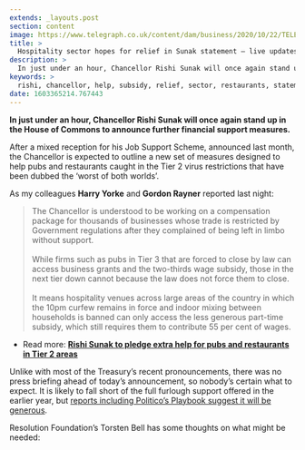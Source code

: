 ```yaml
--- 
extends: _layouts.post 
section: content 
image: https://www.telegraph.co.uk/content/dam/business/2020/10/22/TELEMMGLPICT000242328558_trans_NvBQzQNjv4BqWZZ9520Qrn8RyVs0byqFfxdYxsWUQUCtgJX18DpO5X4.jpeg?impolicy=logo-overlay 
title: > 
  Hospitality sector hopes for relief in Sunak statement – live updates 
description: > 
  In just under an hour, Chancellor Rishi Sunak will once again stand up in the House of Commons to announce further financial support measures.While firms such as pubs in Tier 3 that are forced to close by law can access business grants and the two-thirds wage subsidy, those in the next tier down cannot because the law does not force them to close.Read more: Rishi Sunak to pledge extra help for pubs and restaurants in Tier 2 areasUnlike with most of the Treasury’s recent pronouncements, there was no press briefing ahead of today’s announcement, so nobody’s certain what to expect.It is likely to fall short of the full furlough support offered in the earlier year, but reports including Politico’s Playbook suggest it will be generous.Resolution Foundation’s Torsten Bell has some thoughts on what might be needed: 
keywords: > 
  rishi, chancellor, help, subsidy, relief, sector, restaurants, statement, live, tier, pubs, support, law, hopes, updates, sunak, hospitality 
date: 1603365214.767443 
--- 
```

<div><p><strong>In just under an hour, Chancellor Rishi Sunak will once again stand up in the House of Commons to announce further financial support measures.</strong></p>
<p>After a mixed reception for his Job Support Scheme, announced last month, the Chancellor is expected to outline a new set of measures designed to help pubs and restaurants caught in the Tier 2 virus restrictions that have been dubbed the &#8216;worst of both worlds&#8217;.</p>
<p>As my colleagues <strong>Harry Yorke</strong> and <strong>Gordon Rayner</strong> reported last night:</p>
<blockquote>
The Chancellor is understood to be working on a compensation package for thousands of businesses whose trade is restricted by Government regulations after they complained of being left in limbo without support.
<br>
<br> While firms such as pubs in Tier 3 that are forced to close by law can access business grants and the two-thirds wage subsidy, those in the next tier down cannot because the law does not force them to close.
<br>
<br> It means hospitality venues across large areas of the country in which the 10pm curfew remains in force and indoor mixing between households is banned can only access the less generous part-time subsidy, which still requires them to contribute 55 per cent of wages.&#160;
</blockquote>
<ul>
<li>Read more:&#160;<strong><a href="https://www.telegraph.co.uk/politics/2020/10/21/rishi-sunak-set-announce-new-help-pubs-restaurants-tier-2-areas/">Rishi Sunak to pledge extra help for pubs and restaurants in Tier 2 areas</a></strong></li>
</ul>
<p>Unlike with most of the Treasury&#8217;s recent pronouncements, there was no press briefing ahead of today&#8217;s announcement, so nobody&#8217;s certain what to expect. It is likely to fall short of the full furlough support offered in the earlier year, but <a href="https://www.politico.eu/newsletter/london-playbook/politico-london-playbook-tier-2-bailout-today-real-talk-good-news-at-last/">reports including Politico&#8217;s Playbook suggest it will be generous</a>.</p>
<p>Resolution Foundation&#8217;s Torsten Bell has some thoughts on what might be needed:</p>
</div>